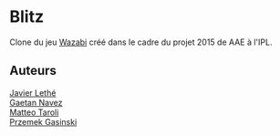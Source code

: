 # Blitz
Clone du jeu [Wazabi](http://www.gigamic.com/jeu/wazabi) créé dans le cadre du projet 2015 de AAE à l'IPL.

## Auteurs
[Javier Lethé](https://github.com/javier-lethe)<br />
[Gaetan Navez](https://github.com/gaetan3009)<br />
[Matteo Taroli](https://github.com/Crapoo)<br />
[Przemek Gasinski](https://github.com/Soofe)
